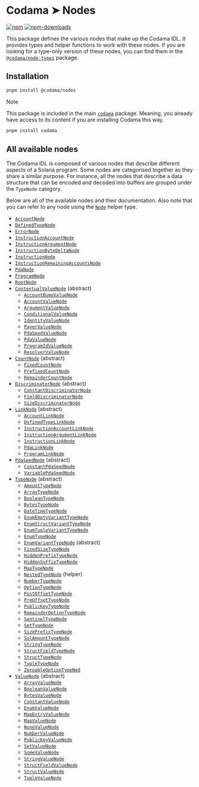 # Codama ➤ Nodes

[![npm][npm-image]][npm-url]
[![npm-downloads][npm-downloads-image]][npm-url]

[npm-downloads-image]: https://img.shields.io/npm/dm/@codama/nodes.svg?style=flat
[npm-image]: https://img.shields.io/npm/v/@codama/nodes.svg?style=flat&label=%40codama%2Fnodes
[npm-url]: https://www.npmjs.com/package/@codama/nodes

This package defines the various nodes that make up the Codama IDL. It provides types and helper functions to work with these nodes. If you are looking for a type-only version of these nodes, you can find them in the [`@codama/node-types`](../node-types) package.

## Installation

```sh
pnpm install @codama/nodes
```

> [!NOTE]
> This package is included in the main [`codama`](../library) package. Meaning, you already have access to its content if you are installing Codama this way.
>
> ```sh
> pnpm install codama
> ```

## All available nodes

The Codama IDL is composed of various nodes that describe different aspects of a Solana program. Some nodes are categorised together as they share a similar purpose. For instance, all the nodes that describe a data structure that can be encoded and decoded into buffers are grouped under the `TypeNode` category.

Below are all of the available nodes and their documentation. Also note that you can refer to any node using the [`Node`](./docs/README.md) helper type.

- [`AccountNode`](./docs/AccountNode.md)
- [`DefinedTypeNode`](./docs/DefinedTypeNode.md)
- [`ErrorNode`](./docs/ErrorNode.md)
- [`InstructionAccountNode`](./docs/InstructionAccountNode.md)
- [`InstructionArgumentNode`](./docs/InstructionArgumentNode.md)
- [`InstructionByteDeltaNode`](./docs/InstructionByteDeltaNode.md)
- [`InstructionNode`](./docs/InstructionNode.md)
- [`InstructionRemainingAccountsNode`](./docs/InstructionRemainingAccountsNode.md)
- [`PdaNode`](./docs/PdaNode.md)
- [`ProgramNode`](./docs/ProgramNode.md)
- [`RootNode`](./docs/RootNode.md)
- [`ContextualValueNode`](./docs/contextualValueNodes/README.md) (abstract)
    - [`AccountBumpValueNode`](./docs/contextualValueNodes/AccountBumpValueNode.md)
    - [`AccountValueNode`](./docs/contextualValueNodes/AccountValueNode.md)
    - [`ArgumentValueNode`](./docs/contextualValueNodes/ArgumentValueNode.md)
    - [`ConditionalValueNode`](./docs/contextualValueNodes/ConditionalValueNode.md)
    - [`IdentityValueNode`](./docs/contextualValueNodes/IdentityValueNode.md)
    - [`PayerValueNode`](./docs/contextualValueNodes/PayerValueNode.md)
    - [`PdaSeedValueNode`](./docs/contextualValueNodes/PdaSeedValueNode.md)
    - [`PdaValueNode`](./docs/contextualValueNodes/PdaValueNode.md)
    - [`ProgramIdValueNode`](./docs/contextualValueNodes/ProgramIdValueNode.md)
    - [`ResolverValueNode`](./docs/contextualValueNodes/ResolverValueNodemds)
- [`CountNode`](./docs/countNodes/README.md) (abstract)
    - [`FixedCountNode`](./docs/countNodes/FixedCountNode.md)
    - [`PrefixedCountNode`](./docs/countNodes/PrefixedCountNode.md)
    - [`RemainderCountNode`](./docs/countNodes/RemainderCountNodemds)
- [`DiscriminatorNode`](./docs/discriminatorNodes/README.md) (abstract)
    - [`ConstantDiscriminatorNode`](./docs/discriminatorNodes/ConstantDiscriminatorNode.md)
    - [`FieldDiscriminatorNode`](./docs/discriminatorNodes/FieldDiscriminatorNode.md)
    - [`SizeDiscriminatorNode`](./docs/discriminatorNodes/SizeDiscriminatorNodemds)
- [`LinkNode`](./docs/linkNodes/README.md) (abstract)
    - [`AccountLinkNode`](./docs/linkNodes/AccountLinkNode.md)
    - [`DefinedTypeLinkNode`](./docs/linkNodes/DefinedTypeLinkNode.md)
    - [`InstructionAccountLinkNode`](./docs/linkNodes/InstructionAccountLinkNode.md)
    - [`InstructionArgumentLinkNode`](./docs/linkNodes/InstructionArgumentLinkNode.md)
    - [`InstructionLinkNode`](./docs/linkNodes/InstructionLinkNode.md)
    - [`PdaLinkNode`](./docs/linkNodes/PdaLinkNode.md)
    - [`ProgramLinkNode`](./docs/linkNodes/ProgramLinkNode.md)
- [`PdaSeedNode`](./docs/pdaSeedNodes/README.md) (abstract)
    - [`ConstantPdaSeedNode`](./docs/pdaSeedNodes/ConstantPdaSeedNode.md)
    - [`VariablePdaSeedNode`](./docs/pdaSeedNodes/VariablePdaSeedNode.md)
- [`TypeNode`](./docs/typeNodes/README.md) (abstract)
    - [`AmountTypeNode`](./docs/typeNodes/AmountTypeNode.md)
    - [`ArrayTypeNode`](./docs/typeNodes/ArrayTypeNode.md)
    - [`BooleanTypeNode`](./docs/typeNodes/BooleanTypeNode.md)
    - [`BytesTypeNode`](./docs/typeNodes/BytesTypeNode.md)
    - [`DateTimeTypeNode`](./docs/typeNodes/DateTimeTypeNode.md)
    - [`EnumEmptyVariantTypeNode`](./docs/typeNodes/EnumEmptyVariantTypeNode.md)
    - [`EnumStructVariantTypeNode`](./docs/typeNodes/EnumStructVariantTypeNode.md)
    - [`EnumTupleVariantTypeNode`](./docs/typeNodes/EnumTupleVariantTypeNode.md)
    - [`EnumTypeNode`](./docs/typeNodes/EnumTypeNode.md)
    - [`EnumVariantTypeNode`](./docs/typeNodes/EnumVariantTypeNode.md) (abstract)
    - [`FixedSizeTypeNode`](./docs/typeNodes/FixedSizeTypeNode.md)
    - [`HiddenPrefixTypeNode`](./docs/typeNodes/HiddenPrefixTypeNode.md)
    - [`HiddenSuffixTypeNode`](./docs/typeNodes/HiddenSuffixTypeNode.md)
    - [`MapTypeNode`](./docs/typeNodes/MapTypeNode.md)
    - [`NestedTypeNode`](./docs/typeNodes/NestedTypeNode.md) (helper)
    - [`NumberTypeNode`](./docs/typeNodes/NumberTypeNode.md)
    - [`OptionTypeNode`](./docs/typeNodes/OptionTypeNode.md)
    - [`PostOffsetTypeNode`](./docs/typeNodes/PostOffsetTypeNode.md)
    - [`PreOffsetTypeNode`](./docs/typeNodes/PreOffsetTypeNode.md)
    - [`PublicKeyTypeNode`](./docs/typeNodes/PublicKeyTypeNode.md)
    - [`RemainderOptionTypeNode`](./docs/typeNodes/RemainderOptionTypeNode.md)
    - [`SentinelTypeNode`](./docs/typeNodes/SentinelTypeNode.md)
    - [`SetTypeNode`](./docs/typeNodes/SetTypeNode.md)
    - [`SizePrefixTypeNode`](./docs/typeNodes/SizePrefixTypeNode.md)
    - [`SolAmountTypeNode`](./docs/typeNodes/SolAmountTypeNode.md)
    - [`StringTypeNode`](./docs/typeNodes/StringTypeNode.md)
    - [`StructFieldTypeNode`](./docs/typeNodes/StructFieldTypeNode.md)
    - [`StructTypeNode`](./docs/typeNodes/StructTypeNode.md)
    - [`TupleTypeNode`](./docs/typeNodes/TupleTypeNode.md)
    - [`ZeroableOptionTypeNod`](./docs/typeNodes/ZeroableOptionTypeNod.md)
- [`ValueNode`](./docs/valueNodes/README.md) (abstract)
    - [`ArrayValueNode`](./docs/valueNodes/ArrayValueNode.md)
    - [`BooleanValueNode`](./docs/valueNodes/BooleanValueNode.md)
    - [`BytesValueNode`](./docs/valueNodes/BytesValueNode.md)
    - [`ConstantValueNode`](./docs/valueNodes/ConstantValueNode.md)
    - [`EnumValueNode`](./docs/valueNodes/EnumValueNode.md)
    - [`MapEntryValueNode`](./docs/valueNodes/MapEntryValueNode.md)
    - [`MapValueNode`](./docs/valueNodes/MapValueNode.md)
    - [`NoneValueNode`](./docs/valueNodes/NoneValueNode.md)
    - [`NumberValueNode`](./docs/valueNodes/NumberValueNode.md)
    - [`PublicKeyValueNode`](./docs/valueNodes/PublicKeyValueNode.md)
    - [`SetValueNode`](./docs/valueNodes/SetValueNode.md)
    - [`SomeValueNode`](./docs/valueNodes/SomeValueNode.md)
    - [`StringValueNode`](./docs/valueNodes/StringValueNode.md)
    - [`StructFieldValueNode`](./docs/valueNodes/StructFieldValueNode.md)
    - [`StructValueNode`](./docs/valueNodes/StructValueNode.md)
    - [`TupleValueNode`](./docs/valueNodes/TupleValueNode.md)
